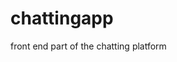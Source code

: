 # chattingapp
front end part of the chatting platform
<script src="https://kit.fontawesome.com/6478f529f2.js"
crossorigin="anonymous"><script>
